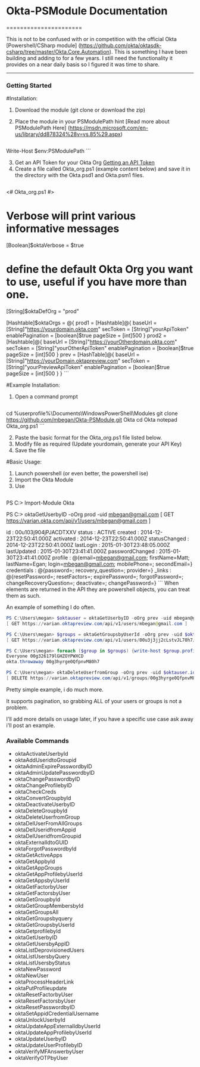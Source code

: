 # Okta-PSModule Documentation
======================

This is not to be confused with or in competition with the official Okta [Powershell/CSharp module] (https://github.com/okta/oktasdk-csharp/tree/master/Okta.Core.Automation).
This is something I have been building and adding to for a few years. I still need the functionality it provides on a near daily basis so I figured it was time to share.

--------

### Getting Started
#Installation:
1. Download the module (git clone or download the zip)
2. Place the module in your PSModulePath hint [Read more about PSModulePath Here] (https://msdn.microsoft.com/en-us/library/dd878324%28v=vs.85%29.aspx)

    ``` powershell
Write-Host $env:PSModulePath
    ```

3. Get an API Token for your Okta Org [Getting an API Token](http://developer.okta.com/docs/getting_started/getting_a_token.html)
4. Create a file called Okta_org.ps1 (example content below) and save it in the directory with the Okta.psd1 and Okta.psm1 files.
    ``` powershell
<# Okta_org.ps1 #>
# Verbose will print various informative messages
[Boolean]$oktaVerbose = $true
# define the default Okta Org you want to use, useful if you have more than one.
[String]$oktaDefOrg = "prod"

[Hashtable]$oktaOrgs = @{
                        prod1 = [Hashtable]@{
                                baseUrl  = [String]"https://yourdomain.okta.com"
                                secToken = [String]"yourApiToken"
                                enablePagination = [boolean]$true
                                pageSize = [int]500
                               }
                        prod2 = [Hashtable]@{
                                baseUrl  = [String]"https://yourOtherdomain.okta.com"
                                secToken = [String]"yourOtherApiToken"
                                enablePagination = [boolean]$true
                                pageSize = [int]500
                               }
                        prev = [HashTable]@{
                                baseUrl  = [String]"https://yourDomain.oktapreview.com"
                                secToken = [String]"yourPreviewApiToken"
                                enablePagination = [boolean]$true
                                pageSize = [int]500
                               }
                        }
    ```

#Example Installation:
1. Open a command prompt

    ``` powershell
cd %userprofile%\Documents\WindowsPowerShell\Modules
git clone https://github.com/mbegan/Okta-PSModule.git Okta
cd Okta
notepad Okta_org.ps1
    ```

2. Paste the basic format for the Okta_org.ps1 file listed below.
3. Modify file as required (Update yourdomain, generate your API Key)
4. Save the file
  
#Basic Usage:
1. Launch powershell \(or even better, the powershell ise\)
2. Import the Okta Module
3. Use
    ```powershell 
PS C:\> Import-Module Okta

PS C:\> oktaGetUserbyID -oOrg prod -uid mbegan@gmail.com
[ GET https://varian.okta.com/api/v1/users/mbegan@gmail.com ]


id              : 00u103j904jPJACDTXXV
status          : ACTIVE
created         : 2014-12-23T22:50:41.000Z
activated       : 2014-12-23T22:50:41.000Z
statusChanged   : 2014-12-23T22:50:41.000Z
lastLogin       : 2015-01-30T23:48:05.000Z
lastUpdated     : 2015-01-30T23:41:41.000Z
passwordChanged : 2015-01-30T23:41:41.000Z
profile         : @{email=mbegan@gmail.com; firstName=Matt; lastName=Egan; login=mbegan@gmail.com; mobilePhone=; secondEmail=}
credentials     : @{password=; recovery_question=; provider=}
_links          : @{resetPassword=; resetFactors=; expirePassword=; forgotPassword=; changeRecoveryQuestion=; deactivate=; changePassword=}
    ```
When elements are returned in the API they are powershell objects, you can treat them as such.

An example of something I do often.

   ```powershell
PS C:\Users\megan> $oktauser = oktaGetUserbyID -oOrg prev -uid mbegan@gmail.com
[ GET https://varian.oktapreview.com/api/v1/users/mbegan@gmail.com ]

PS C:\Users\megan> $groups = oktaGetGroupsbyUserId -oOrg prev -uid $oktauser.id
[ GET https://varian.oktapreview.com/api/v1/users/00u3j3jj2cLstvJL70h7/groups ]

PS C:\Users\megan> foreach ($group in $groups) {write-host $group.profile.name $group.id}
Everyone 00g326179lGHZOYPWXCD
okta.throwaway 00g3hyrge0QfpnvM80h7

PS C:\Users\megan> oktaDeleteUserfromGroup -oOrg prev -uid $oktauser.id -gid $groups[1].id
[ DELETE https://varian.oktapreview.com/api/v1/groups/00g3hyrge0QfpnvM80h7/users/00u3j3jj2cLstvJL70h7 ]
   ```

Pretty simple example, i do much more.

It supports pagination, so grabbing ALL of your users or groups is not a problem.

I'll add more details on usage later, if you have a specific use case ask away i'll post an example.

### Available Commands
- oktaActivateUserbyId
- oktaAddUseridtoGroupid
- oktaAdminExpirePasswordbyID
- oktaAdminUpdatePasswordbyID
- oktaChangePasswordbyID
- oktaChangeProfilebyID
- oktaCheckCreds
- oktaConvertGroupbyId
- oktaDeactivateUserbyID
- oktaDeleteGroupbyId
- oktaDeleteUserfromGroup
- oktaDelUserFromAllGroups
- oktaDelUseridfromAppid
- oktaDelUseridfromGroupid
- oktaExternalIdtoGUID
- oktaForgotPasswordbyId
- oktaGetActiveApps
- oktaGetAppbyId
- oktaGetAppGroups
- oktaGetAppProfilebyUserId
- oktaGetAppsbyUserId
- oktaGetFactorbyUser
- oktaGetFactorsbyUser
- oktaGetGroupbyId
- oktaGetGroupMembersbyId
- oktaGetGroupsAll
- oktaGetGroupsbyquery
- oktaGetGroupsbyUserId
- oktaGetprofilebyId
- oktaGetUserbyID
- oktaGetUsersbyAppID
- oktaListDeprovisionedUsers
- oktaListUsersbyQuery
- oktaListUsersbyStatus
- oktaNewPassword
- oktaNewUser
- oktaProcessHeaderLink
- oktaPutProfileupdate
- oktaResetFactorbyUser
- oktaResetFactorsbyUser
- oktaResetPasswordbyID
- oktaSetAppidCredentialUsername
- oktaUnlockUserbyId
- oktaUpdateAppExternalIdbyUserId
- oktaUpdateAppProfilebyUserId
- oktaUpdateUserbyID
- oktaUpdateUserProfilebyID
- oktaVerifyMFAnswerbyUser
- oktaVerifyOTPbyUser
